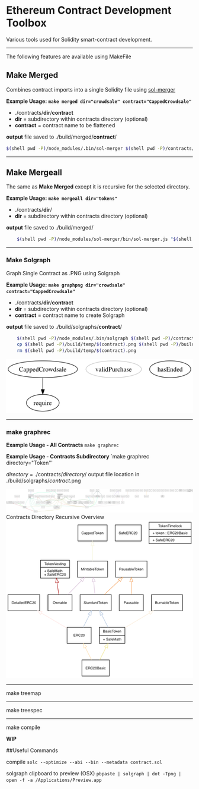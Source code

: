 # Ethereum Contract Development Toolbox

Various tools used for Solidity smart-contract development.

-----

The following features are available using MakeFile

## Make Merged

Combines contract imports into a single Solidity file using [sol-merger](https://www.npmjs.com/package/sol-merger)

**Example Usage:**
**`make merged dir="crowdsale" contract="CappedCrowdsale"`**

- ./contracts/**dir**/**contract**
- **dir** = subdirectory within contracts directory (optional)
- **contract** = contract name to be flattened

**output** file saved to ./build/merged/**contract**/

```sh
$(shell pwd -P)/node_modules/.bin/sol-merger $(shell pwd -P)/contracts/$(dir)/$(contract).sol $(shell pwd -P)/build/merged/$(contract)
```

-----

## Make Mergeall

The same as **Make Merged** except it is recursive for the selected directory.

**Example Usage:**
**`make mergeall dir="tokens"`**

- ./contracts/**dir**/
- **dir** = subdirectory within contracts directory (optional)

**output** file saved to ./build/merged/

```sh
	$(shell pwd -P)/node_modules/sol-merger/bin/sol-merger.js "$(shell pwd -P)/contracts/$(dir)/*.sol" build/merged/$(dir)
```

-----

### Make Solgraph

Graph Single Contract as .PNG using Solgraph

**Example Usage:**
**`make graphpng dir="crowdsale" contract="CappedCrowdsale"`**

- ./contracts/**dir**/**contract**
- **dir** = subdirectory within contracts directory (optional)
- **contract** = contract name to create Solgraph

**output** file saved to ./build/solgraphs/**contract**/

```sh
	$(shell pwd -P)/node_modules/.bin/solgraph $(shell pwd -P)/contracts/$(dir)/$(contract).sol | dot -Tpng > $(shell pwd -P)/build/temp/$(contract).png
	cp $(shell pwd -P)/build/temp/$(contract).png $(shell pwd -P)/build/solgraphs/$(contract).png
	rm $(shell pwd -P)/build/temp/$(contract).png
```

![./build/solgraphs/CappedCrowdsale.png](./build/solgraphs/CappedCrowdsale.png)

-----

### make graphrec

**Example Usage - All Contracts**
`make graphrec`

**Example Usage - Contracts Subdirectory**
`make graphrec directory="Token"'

*directory* = ./contracts/*directory*/
output file location in ./build/solgraphs/*contract*.png

![./build/_flow.png](./build/_flow.png)
Contracts Directory Recursive Overview
![./build/token_flow.png](./build/token_flow.png)


-----

make treemap


-----
make treespec


-----
make compile



**WIP**

##Useful Commands

compile
`solc --optimize --abi --bin --metadata contract.sol`

solgraph clipboard to preview (OSX)
`pbpaste | solgraph | dot -Tpng | open -f -a /Applications/Preview.app`